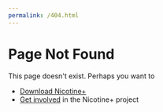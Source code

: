 ```yaml
---
permalink: /404.html
---
```

# Page Not Found
This page doesn't exist. Perhaps you want to  
- [Download Nicotine+](https://nicotine-plus.github.io/nicotine-plus/#download-nicotine)  
- [Get involved](https://nicotine-plus.github.io/nicotine-plus/#getting-involved) in the Nicotine+ project
